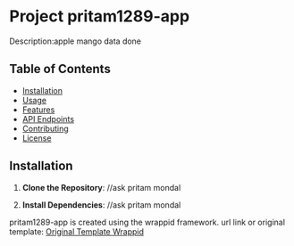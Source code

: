 # Project pritam1289-app 
    
Description:apple mango data done

## Table of Contents

- [Installation](#installation)
- [Usage](#usage)
- [Features](#features)
- [API Endpoints](#api-endpoints)
- [Contributing](#contributing)
- [License](#license)

## Installation

1. **Clone the Repository**:
//ask pritam mondal

2. **Install Dependencies**:
//ask pritam mondal

pritam1289-app is created using the wrappid framework.
    url link or original template: [Original Template Wrappid](https://github.com/wrappid/wrappid-app)

